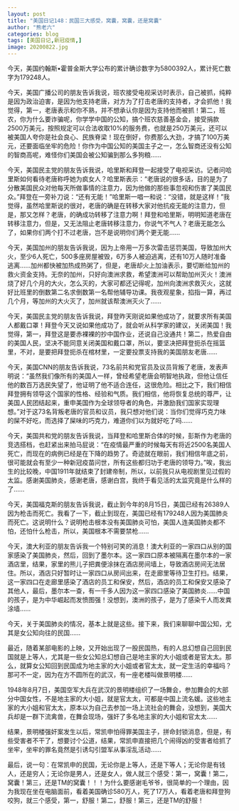 ```yaml
---
layout: post
title: "美国日记148：民国三大感受，窝囊，窝囊，还是窝囊"
author: "熊老六"
categories: blog
tags: [美国日记,新冠疫情,]
image: 20200822.jpg
---
```

​​​​​​​​​​​​今天，美国约翰斯•霍普金斯大学公布的累计确诊数字为5800392人，累计死亡数字为179248人。

今天，美国广播公司的朋友告诉我说，班农接受电视采访时表示，自己被抓，纯粹是因为政治迫害，是因为他支持老唐，对方为了打击老唐的支持者，才会抓他！我觉得，第一，老唐表示和你不熟，并不想承认你是因为支持他而被抓！第二，班农，你为什么要诈骗呢，你学学中国的公知，搞个班农慈善基金会，接受捐款2500万美元，按照规定可以合法收取10%的服务费，也就是250万美元，还可以被美国人夸你是社会良心、民族脊梁！现在倒好，你费那么大劲，才搞了100万美元，还要面临坐牢的危险！你作为中国公知的美国主子之一，怎么智商还没有公知的智商高呢，难怪你们美国会被公知骗到那么多狗粮……

今天，美国民主党的朋友告诉我说，哈里斯和拜登一起接受了电视采访。记者问哈里斯如何看待老唐称呼她为疯女人？哈里斯表示：“老唐说的很多话，目的是为了分散美国民众对他每天所做事情的注意力，因为他做的那些事忽视和伤害了美国民众。”拜登在一旁补刀说：“还有无能！”哈里斯一唱一和说：“没错，就是这样！”我觉得，虽然哈里斯说的很对，老唐的确是在转移大家对他抗疫无能的注意力，但是，那又怎样？老唐，的确成功转移了注意力啊！拜登和哈里斯，明明知道老唐在转移注意力，但是，又无法阻止老唐转移注意力，你说气不气人？老唐无能怎么了，如果你们两个打不过老唐，岂不是说明你们两个更无能……

今天，美国加州的朋友告诉我说，因为上帝用一万多次雷击惩罚美国，导致加州大火，至少6人死亡，500多座房屋被毁，6万多人被迫逃离，还有10万人随时准备逃离……加州都快被加热成热粥了，但是，老唐却火上加油表示，要切断给加州的救火资金支持。无奈的加州，只好向澳洲求救，希望澳洲可以帮助加州灭火！澳洲烧了好几个月的大火，怎么灭的，大家可都还记得呢，加州向澳洲求救灭火，这就好比班里的倒数第二名求倒数第一名帮他辅导功课。我夜观星象，掐指一算，再过几个月，等加州的大火灭了，加州就该帮澳洲灭火了……

今天，美国民主党的朋友告诉我说，拜登昨天刚说如果他成功了，就要求所有美国人都戴口罩！拜登今天又说如果他成功了，就会听从科学家的建议，关闭美国！我觉得，第一，拜登这是要赤裸裸的抄中国作业，还说自己没通共！第二，热爱自由的美国人民，坚决不能同意关闭美国和戴口罩，所以，要坚决把拜登扼杀在摇篮里，不对，是要把拜登扼杀在棺材里，一定要投票支持我的美国朋友老唐……

今天，美国CNN的朋友告诉我说，73名前共和党官员及议员背叛了老唐，发表声明说：“虽然我们像所有的美国人一样，曾经希望老唐会明智地执政，但他让信任他的数百万选民失望了，他证明了他不适合连任，这很危险。相比之下，我们相信拜登拥有领导这个国家的性格、经验和气质。我们相信，他将恢复总统的尊严，让美国人民团结起来，重申美国作为全球领导者的角色，并激励我们国家实现理想。”对于这73名背叛老唐的官员和议员，我只想对他们说：当你们觉得巧克力味的屎不好吃，而选择了屎味的巧克力，难道你们以为就好吃了吗……

今天，美国共和党的朋友告诉我说，当拜登和哈里斯合体的时候，彭斯作为老唐的竞选搭档，也赶紧出来拍马屁说：“在疫情最严重的时候每天有将近2500名美国人死亡，而现在的病例已经是在下降的趋势了。奇迹就在眼前，我们相信年底之前，很可能就会有至少一种新冠疫苗问世，所有这些都归功于老唐的领导力。”唉，我出生的比较晚，中国1911年就结束了封建帝制，所以，以前我只从电视剧里见过假的太监。感谢美国肺炎，感谢老唐，感谢白宫，我终于看见活的太监究竟是什么样的了……

今天，美国福克斯的朋友告诉我说，截止到今年的8月15日，美国已经有26389人因为枪击而死亡。我看了一下，截止到现在，美国已经有179248人因为美国肺炎而死亡。这说明什么？说明枪击根本没有美国肺炎可怕，美国人连美国肺炎都不怕，还怕什么枪击，所以，美国根本不需要禁枪……

今天，澳大利亚的朋友告诉我一个特别可笑的消息！澳大利亚的一家四口从别的国家感染了美国肺炎，然后，回到了墨尔本。这一家四口原本被隔离在墨尔本的一家酒店里，结果，家里的熊儿子把粪便涂抹在酒店房间墙上，导致酒店房间无法居住。所以，酒店只好暂时让一家四口从房间出来，在走廊里等待卫生打扫。结果，这一家四口在走廊里感染了酒店的员工和保安，然后，酒店的员工和保安又感染了其他人，最后，墨尔本一查，有一千多人因为这一家四口感染了美国肺炎……中国的孩子，是为中华崛起而发愤图强！没想到，澳洲的孩子，是为了感染千人而发粪涂墙……

今天，关于美国肺炎的情况，基本上就是这些。接下来，我们来聊聊中国公知，尤其是女公知向往的民国……

最近，随着某部电影的上映，又开始出现了一股民国热，有的人总幻想自己回到民国就是上等人，尤其是一些女公知总幻想自己是地主家的大小姐或者是官太太。那么，就算女公知回到民国成为地主家的大小姐或者官太太，就一定生活的幸福吗？那可不一定，因为在方不圆所在的武汉，有一座老楼叫做景明楼……

1948年8月7日，美国空军大兵在武汉的景明楼组织了一场舞会，参加舞会的大部分中国女性，不是地主家的大小姐，就是官太太，可都是中国上流名媛。这些地主家的大小姐和官太太，原本以为自己去参加一场上流社会的舞会，没想到，美国大兵却是一群下流禽兽，在舞会现场，强奸了多名地主家的大小姐和官太太……

结果，景明楼强奸案发生以后，常凯申怕得罪美国主子，拼命封锁消息，但是，有些受害者不干了，想要讨个公道，结果，常凯申直接把几个闹得凶的受害者给抓了坐牢，坐牢的罪名竟然是引诱勾引盟军从事淫乱活动……

最后，说一句：在常凯申的民国，无论你是上等人，还是下等人；无论你是有钱人，还是穷人；无论你是男人，还是女人，做人就三个感受：第一，窝囊！第二，窝囊！第三，还是TM的窝囊！！！为什么要感谢毛爷爷，很简单的一个理由，因为我现在坐在电脑面前，看着美国确诊580万人，死了17万人，看着老唐和拜登狗咬狗，就三个感受，第一，舒服！第二，舒服！第三，还是TM的舒服！​​​​